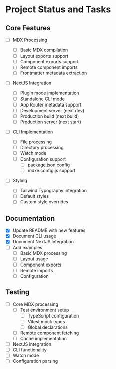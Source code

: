 # Project Status and Tasks

## Core Features

- [ ] MDX Processing

  - [ ] Basic MDX compilation
  - [ ] Layout exports support
  - [ ] Component exports support
  - [ ] Remote component imports
  - [ ] Frontmatter metadata extraction

- [ ] NextJS Integration

  - [ ] Plugin mode implementation
  - [ ] Standalone CLI mode
  - [ ] App Router metadata support
  - [ ] Development server (next dev)
  - [ ] Production build (next build)
  - [ ] Production server (next start)

- [ ] CLI Implementation

  - [ ] File processing
  - [ ] Directory processing
  - [ ] Watch mode
  - [ ] Configuration support
    - [ ] package.json config
    - [ ] mdxe.config.js support

- [ ] Styling
  - [ ] Tailwind Typography integration
  - [ ] Default styles
  - [ ] Custom style overrides

## Documentation

- [x] Update README with new features
- [x] Document CLI usage
- [x] Document NextJS integration
- [ ] Add examples
  - [ ] Basic MDX processing
  - [ ] Layout usage
  - [ ] Component exports
  - [ ] Remote imports
  - [ ] Configuration

## Testing

- [ ] Core MDX processing
  - [ ] Test environment setup
    - [ ] TypeScript configuration
    - [ ] Vitest mock types
    - [ ] Global declarations
  - [ ] Remote component fetching
  - [ ] Cache implementation
- [ ] NextJS integration
- [ ] CLI functionality
- [ ] Watch mode
- [ ] Configuration parsing
